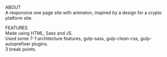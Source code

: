 ABOUT  
A responsive one page site with animaton, inspired by a design for a crypto platform site.

FEATURES  
Made using HTML, Sass and JS.  
Used some 7-1 architecture features, gulp-sass, gulp-clean-css, gulp-autoprefixer plugins.  
3 break points.  